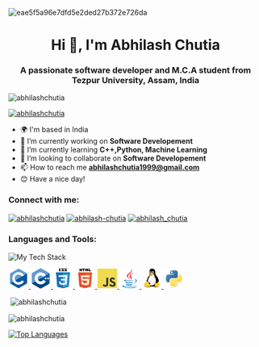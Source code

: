 ![eae5f5a96e7dfd5e2ded27b372e726da](https://user-images.githubusercontent.com/75405213/192159395-949d5525-d451-4931-826d-6e4b7b365c1f.jpg)
<h1 align="center">Hi 👋, I'm Abhilash Chutia</h1>
<h3 align="center">A passionate software developer and M.C.A student from Tezpur University, Assam, India</h3>


<p align="left"> <img src="https://komarev.com/ghpvc/?username=abhilashchutia&label=Profile%20views&color=0e75b6&style=flat" alt="abhilashchutia" /> </p>
<p align="left"> <a href="https://twitter.com/abhilashchutia" target="blank"><img src="https://img.shields.io/twitter/follow/abhilashchutia?logo=twitter&style=for-the-badge" alt="abhilashchutia" /></a> </p>

- 🌍  I'm based in India
- 🔭 I’m currently working on **Software Developement**
- 🌱 I’m currently learning **C++,Python, Machine Learning**
- 👯 I’m looking to collaborate on **Software Developement**
- 📫 How to reach me **abhilashchutia1999@gmail.com**
- :blush: Have a nice day!

<h3 align="left">Connect with me:</h3>
<p align="left">
<a href="https://twitter.com/abhilashchutia" target="blank"><img align="center" src="https://raw.githubusercontent.com/rahuldkjain/github-profile-readme-generator/master/src/images/icons/Social/twitter.svg" alt="abhilashchutia" height="30" width="40" /></a>
<a href="https://linkedin.com/in/abhilash-chutia" target="blank"><img align="center" src="https://raw.githubusercontent.com/rahuldkjain/github-profile-readme-generator/master/src/images/icons/Social/linked-in-alt.svg" alt="abhilash-chutia" height="30" width="40" /></a>
<a href="https://instagram.com/abhilash_chutia" target="blank"><img align="center" src="https://raw.githubusercontent.com/rahuldkjain/github-profile-readme-generator/master/src/images/icons/Social/instagram.svg" alt="abhilash_chutia" height="30" width="40" /></a>
</p>

<h3 align="left">Languages and Tools:</h3>
<img src="https://github-readme-tech-stack.vercel.app/api/cards?lineCount=1" alt="My Tech Stack" />
<p align="left"> <a href="https://www.cprogramming.com/" target="_blank" rel="noreferrer"> <img src="https://raw.githubusercontent.com/devicons/devicon/master/icons/c/c-original.svg" alt="c" width="40" height="40"/> </a> <a href="https://www.w3schools.com/cpp/" target="_blank" rel="noreferrer"> <img src="https://raw.githubusercontent.com/devicons/devicon/master/icons/cplusplus/cplusplus-original.svg" alt="cplusplus" width="40" height="40"/> </a> <a href="https://www.w3schools.com/css/" target="_blank" rel="noreferrer"> <img src="https://raw.githubusercontent.com/devicons/devicon/master/icons/css3/css3-original-wordmark.svg" alt="css3" width="40" height="40"/> </a> <a href="https://www.w3.org/html/" target="_blank" rel="noreferrer"> <img src="https://raw.githubusercontent.com/devicons/devicon/master/icons/html5/html5-original-wordmark.svg" alt="html5" width="40" height="40"/> <img src="https://raw.githubusercontent.com/devicons/devicon/master/icons/javascript/javascript-original.svg" alt="javascript" width="40" height="40"/> </a> <a href="https://www.java.com" target="_blank" rel="noreferrer"> <img src="https://raw.githubusercontent.com/devicons/devicon/master/icons/java/java-original.svg" alt="java" width="40" height="40"/> </a> <a href="https://developer.mozilla.org/en-US/docs/Web/JavaScript" target="_blank" rel="noreferrer"> <img</a> <a href="https://www.linux.org/" target="_blank" rel="noreferrer"> <img src="https://raw.githubusercontent.com/devicons/devicon/master/icons/linux/linux-original.svg" alt="linux" width="40" height="40"/> </a> <a href="https://www.python.org" target="_blank" rel="noreferrer"> <img src="https://raw.githubusercontent.com/devicons/devicon/master/icons/python/python-original.svg" alt="python" width="40" height="40"/> </a> </p>

<p>&nbsp;<img align="center" src="https://github-readme-stats.vercel.app/api?username=abhilashchutia&show_icons=true&locale=en" alt="abhilashchutia" /></p>

<p><img align="center" src="https://github-readme-streak-stats.herokuapp.com/?user=abhilashchutia&" alt="abhilashchutia" /></p>

<a href="https://github.com/AbhilashChutia" align="right"><img src="https://github-readme-stats.vercel.app/api/top-langs/?username=AbhilashChutia&langs_count=10&title_color=0891b2&text_color=000000&icon_color=0891b2&bg_color=ffffff&hide_border=false&locale=en&custom_title=Top%20%Languages" alt="Top Languages" /></a>
